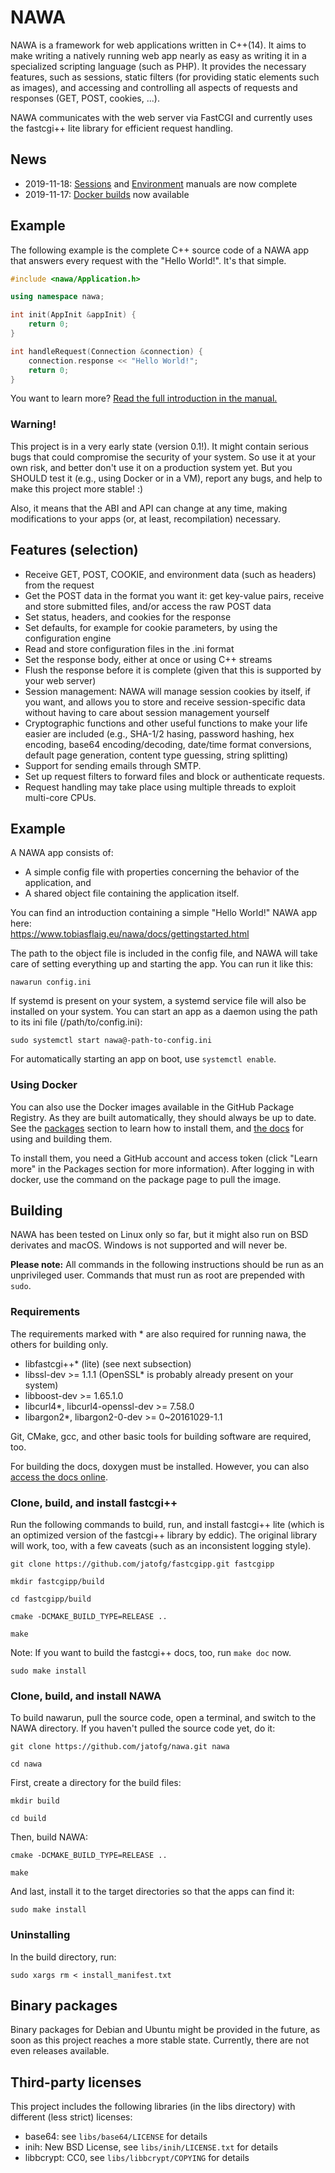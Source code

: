 NAWA
===

NAWA is a framework for web applications written in C++(14). It aims to 
make writing a natively running web app nearly as easy as writing it 
in a specialized scripting language (such as PHP). It provides the 
necessary features, such as sessions, static filters (for providing 
static elements such as images), and accessing and controlling all 
aspects of requests and responses (GET, POST, cookies, ...).

NAWA communicates with the web server via FastCGI and currently uses 
the fastcgi++ lite library for efficient request handling.

## News
- 2019-11-18: [Sessions](https://www.tobiasflaig.eu/nawa/docs/sessionsmanual.html) 
and [Environment](https://www.tobiasflaig.eu/nawa/docs/environmentmanual.html) 
manuals are now complete
- 2019-11-17: [Docker builds](https://github.com/jatofg/nawa/packages/57471) 
now available

## Example

The following example is the complete C++ source code of a NAWA app that 
answers every request with the "Hello World!". It's that simple.

```cpp
#include <nawa/Application.h>

using namespace nawa;

int init(AppInit &appInit) {
    return 0;
}

int handleRequest(Connection &connection) {
    connection.response << "Hello World!";
    return 0;
}
```

You want to learn more? 
[Read the full introduction in the manual.](https://www.tobiasflaig.eu/nawa/docs/gettingstarted.html) 

### Warning!

This project is in a very early state (version 0.1!). It might contain 
serious bugs that could compromise the security of your system. 
So use it at your own risk, and better don't use it on a production 
system yet. But you SHOULD test it (e.g., using Docker or in a VM), report 
any bugs, and help to make this project more stable! :)

Also, it means that the ABI and API can change at any time, making 
modifications to your apps (or, at least, recompilation) necessary.

## Features (selection)

- Receive GET, POST, COOKIE, and environment data (such as headers) 
from the request
- Get the POST data in the format you want it: get key-value pairs, 
receive and store submitted files, and/or access the raw POST data
- Set status, headers, and cookies for the response
- Set defaults, for example for cookie parameters, by using the 
configuration engine
- Read and store configuration files in the .ini format
- Set the response body, either at once or using C++ streams
- Flush the response before it is complete (given that this is 
supported by your web server)
- Session management: NAWA will manage session cookies by itself, if 
you want, and allows you to store and receive session-specific data 
without having to care about session management yourself
- Cryptographic functions and other useful functions to make your life 
easier are included (e.g., SHA-1/2 hasing, password hashing, hex 
encoding, base64 encoding/decoding, date/time format conversions, 
default page generation, content type guessing, string splitting)
- Support for sending emails through SMTP.
- Set up request filters to forward files and block or authenticate 
requests.
- Request handling may take place using multiple threads to exploit  
multi-core CPUs.

## Example

A NAWA app consists of:

- A simple config file with properties concerning the behavior of the 
application, and
- A shared object file containing the application itself.

You can find an introduction containing a simple "Hello World!" 
NAWA app here:<br>
https://www.tobiasflaig.eu/nawa/docs/gettingstarted.html

The path to the object file is included in the config file, and NAWA 
will take care of setting everything up and starting the app. You 
can run it like this:

`nawarun config.ini`

If systemd is present on your system, a systemd service file will 
also be installed on your system. You can start an app as a 
daemon using the path to its ini file (/path/to/config.ini):

`sudo systemctl start nawa@-path-to-config.ini`

For automatically starting an app on boot, use `systemctl enable`.

### Using Docker

You can also use the Docker images available in the GitHub Package 
Registry. As they are built automatically, they should always be 
up to date. See the [packages](https://github.com/jatofg/nawa/packages) 
section to learn how to install them, and [the docs](https://www.tobiasflaig.eu/nawa/docs/usingdocker.html) 
for using and building them.

To install them, you need a GitHub account and access 
token (click "Learn more" in the Packages section for more 
information). After logging in with docker, use the command on 
the package page to pull the image.

## Building

NAWA has been tested on Linux only so far, but it might also run on BSD derivates and macOS. 
Windows is not supported and will never be.

**Please note:** All commands in the following instructions should be 
run as an unprivileged user. Commands that must run as root are 
prepended with `sudo`.

### Requirements

The requirements marked with * are also required for running nawa, the 
others for building only.

- libfastcgi++* (lite) (see next subsection)
- libssl-dev >= 1.1.1 (OpenSSL* is probably already present on your 
system)
- libboost-dev >= 1.65.1.0
- libcurl4*, libcurl4-openssl-dev >= 7.58.0
- libargon2*, libargon2-0-dev >= 0~20161029-1.1

Git, CMake, gcc, and other basic tools for building software 
are required, too.

For building the docs, doxygen must be installed. However, you can also 
[access the docs online](https://www.tobiasflaig.eu/nawa/docs/).

### Clone, build, and install fastcgi++

Run the following commands to build, run, and install fastcgi++ lite 
(which is an optimized version of the fastcgi++ library by eddic). The 
original library will work, too, with a few caveats (such as an 
inconsistent logging style).

`git clone https://github.com/jatofg/fastcgipp.git fastcgipp`

`mkdir fastcgipp/build`

`cd fastcgipp/build`

`cmake -DCMAKE_BUILD_TYPE=RELEASE ..`

`make`

Note: If you want to build the fastcgi++ docs, too, run 
`make doc` now.

`sudo make install`

### Clone, build, and install NAWA

To build nawarun, pull the source code, open a terminal, and 
switch to the NAWA directory. If you haven't pulled the source code 
yet, do it:

`git clone https://github.com/jatofg/nawa.git nawa`

`cd nawa`

First, create a directory for the build files:

`mkdir build`

`cd build`

Then, build NAWA:

`cmake -DCMAKE_BUILD_TYPE=RELEASE ..`

`make`

And last, install it to the target directories so that the apps 
can find it:

`sudo make install`

### Uninstalling

In the build directory, run:

`sudo xargs rm < install_manifest.txt`

## Binary packages

Binary packages for Debian and Ubuntu might be provided in the future, 
as soon as this project reaches a more stable state. Currently, there 
are not even releases available.

## Third-party licenses

This project includes the following libraries (in the libs directory) 
with different (less strict) licenses:
- base64: see `libs/base64/LICENSE` for details
- inih: New BSD License, see `libs/inih/LICENSE.txt` for details
- libbcrypt: CC0, see `libs/libbcrypt/COPYING` for details
